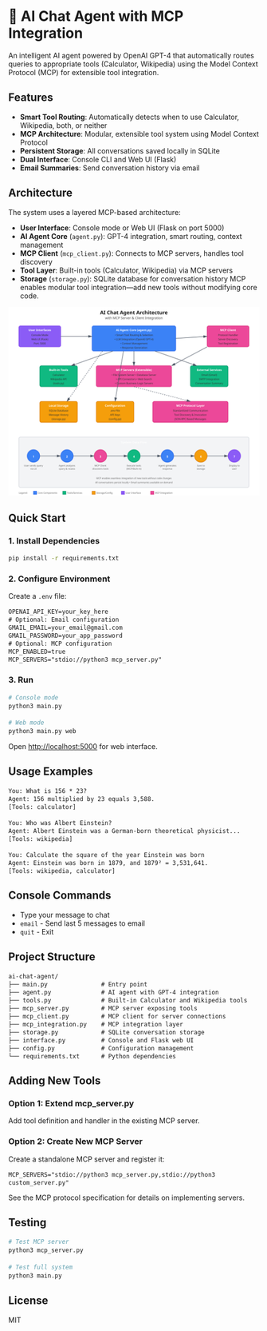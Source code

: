 # 🤖 AI Chat Agent with MCP Integration
An intelligent AI agent powered by OpenAI GPT-4 that automatically routes queries to appropriate tools (Calculator, Wikipedia) using the Model Context Protocol (MCP) for extensible tool integration.
## Features
- **Smart Tool Routing**: Automatically detects when to use Calculator, Wikipedia, both, or neither
- **MCP Architecture**: Modular, extensible tool system using Model Context Protocol
- **Persistent Storage**: All conversations saved locally in SQLite
- **Dual Interface**: Console CLI and Web UI (Flask)
- **Email Summaries**: Send conversation history via email
## Architecture
The system uses a layered MCP-based architecture:
- **User Interface**: Console mode or Web UI (Flask on port 5000)
- **AI Agent Core** (`agent.py`): GPT-4 integration, smart routing, context management
- **MCP Client** (`mcp_client.py`): Connects to MCP servers, handles tool discovery
- **Tool Layer**: Built-in tools (Calculator, Wikipedia) via MCP servers
- **Storage** (`storage.py`): SQLite database for conversation history
MCP enables modular tool integration—add new tools without modifying core code.

![Architecture](architecture.svg)

## Quick Start
### 1. Install Dependencies
```bash
pip install -r requirements.txt
```
### 2. Configure Environment
Create a `.env` file:
```env
OPENAI_API_KEY=your_key_here
# Optional: Email configuration
GMAIL_EMAIL=your_email@gmail.com
GMAIL_PASSWORD=your_app_password
# Optional: MCP configuration
MCP_ENABLED=true
MCP_SERVERS="stdio://python3 mcp_server.py"
```
### 3. Run
```bash
# Console mode
python3 main.py

# Web mode
python3 main.py web
```
Open [http://localhost:5000](http://localhost:5000) for web interface.
## Usage Examples
```
You: What is 156 * 23?
Agent: 156 multiplied by 23 equals 3,588.
[Tools: calculator]

You: Who was Albert Einstein?
Agent: Albert Einstein was a German-born theoretical physicist...
[Tools: wikipedia]

You: Calculate the square of the year Einstein was born
Agent: Einstein was born in 1879, and 1879² = 3,531,641.
[Tools: wikipedia, calculator]
```
## Console Commands
- Type your message to chat
- `email` - Send last 5 messages to email
- `quit` - Exit
## Project Structure
```
ai-chat-agent/
├── main.py               # Entry point
├── agent.py              # AI agent with GPT-4 integration
├── tools.py              # Built-in Calculator and Wikipedia tools
├── mcp_server.py         # MCP server exposing tools
├── mcp_client.py         # MCP client for server connections
├── mcp_integration.py    # MCP integration layer
├── storage.py            # SQLite conversation storage
├── interface.py          # Console and Flask web UI
├── config.py             # Configuration management
└── requirements.txt      # Python dependencies
```
## Adding New Tools
### Option 1: Extend mcp_server.py
Add tool definition and handler in the existing MCP server.
### Option 2: Create New MCP Server
Create a standalone MCP server and register it:
```env
MCP_SERVERS="stdio://python3 mcp_server.py,stdio://python3 custom_server.py"
```
See the MCP protocol specification for details on implementing servers.
## Testing
```bash
# Test MCP server
python3 mcp_server.py

# Test full system
python3 main.py
```
## License
MIT
